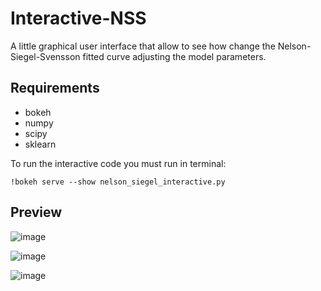 # Interactive-NSS
A little graphical user interface that allow to see how change the Nelson-Siegel-Svensson fitted curve adjusting the model parameters.

## Requirements
* bokeh
* numpy
* scipy
* sklearn

To run the interactive code you must run in terminal:
```
!bokeh serve --show nelson_siegel_interactive.py
```
## Preview
![image](https://user-images.githubusercontent.com/45374079/124342019-5a2e0c80-db86-11eb-9ce9-bd6df3835782.png)


![image](https://user-images.githubusercontent.com/45374079/124342117-2e5f5680-db87-11eb-9b72-a3fd016ab503.png)


![image](https://user-images.githubusercontent.com/45374079/124342129-5a7ad780-db87-11eb-967e-d2b09d18f2f8.png)

